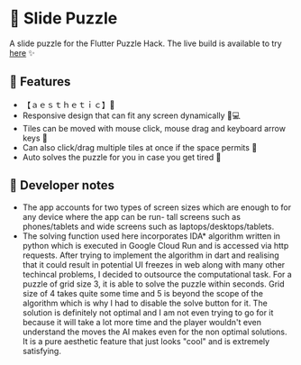 # 🧩 Slide Puzzle
A slide puzzle for the Flutter Puzzle Hack.
The live build is available to try [here](https://ashishbeck.github.io/slide_puzzle/) ✨

## 🚀 Features 
- 【﻿ａｅｓｔｈｅｔｉｃ】🌆
- Responsive design that can fit any screen dynamically 📱💻
- Tiles can be moved with mouse click, mouse drag and keyboard arrow keys 🦾
- Can also click/drag multiple tiles at once if the space permits 👀
- Auto solves the puzzle for you in case you get tired 🤖

## 📓 Developer notes
- The app accounts for two types of screen sizes which are enough to for any device where the app can be run- tall screens such as phones/tablets and wide screens such as laptops/desktops/tablets.
- The solving function used here incorporates IDA* algorithm written in python which is executed in Google Cloud Run and is accessed via http requests. After trying to implement the algorithm in dart and realising that it could result in potential UI freezes in web along with many other techincal problems, I decided to outsource the computational task. For a puzzle of grid size 3, it is able to solve the puzzle within seconds. Grid size of 4 takes quite some time and 5 is beyond the scope of the algorithm which is why I had to disable the solve button for it. The solution is definitely not optimal and I am not even trying to go for it because it will take a lot more time and the player wouldn't even understand the moves the AI makes even for the non optimal solutions. It is a pure aesthetic feature that just looks "cool" and is extremely satisfying.
